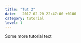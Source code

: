 ```yaml
---
title: "Tut 2"
date:   2017-02-20 22:47:00 +0100
category: tutorial
level: 1
---
```

Some more tutorial text
